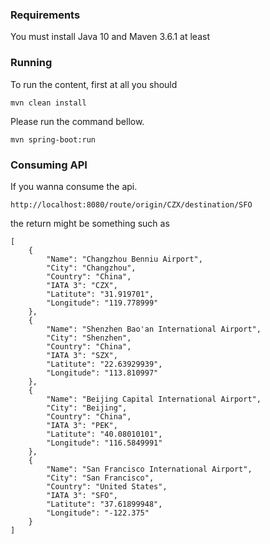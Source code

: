 ### Requirements

You must install Java 10 and Maven 3.6.1 at least

### Running

To run the content, first at all you should

```
mvn clean install
```

Please run the command bellow.

```
mvn spring-boot:run
```

### Consuming API

If you wanna consume the api.

```
http://localhost:8080/route/origin/CZX/destination/SFO

```

the return might be something such as

````
[
    {
        "Name": "Changzhou Benniu Airport",
        "City": "Changzhou",
        "Country": "China",
        "IATA 3": "CZX",
        "Latitute": "31.919701",
        "Longitude": "119.778999"
    },
    {
        "Name": "Shenzhen Bao'an International Airport",
        "City": "Shenzhen",
        "Country": "China",
        "IATA 3": "SZX",
        "Latitute": "22.63929939",
        "Longitude": "113.810997"
    },
    {
        "Name": "Beijing Capital International Airport",
        "City": "Beijing",
        "Country": "China",
        "IATA 3": "PEK",
        "Latitute": "40.08010101",
        "Longitude": "116.5849991"
    },
    {
        "Name": "San Francisco International Airport",
        "City": "San Francisco",
        "Country": "United States",
        "IATA 3": "SFO",
        "Latitute": "37.61899948",
        "Longitude": "-122.375"
    }
]

